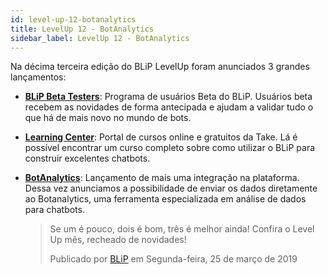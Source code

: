 ```yaml
---
id: level-up-12-botanalytics
title: LevelUp 12 - BotAnalytics
sidebar_label: LevelUp 12 - BotAnalytics
---
```


Na décima terceira edição do BLiP LevelUp foram anunciados 3 grandes lançamentos:

* [**BLiP Beta Testers**](http://blip.ai/beta/): Programa de usuários Beta do BLiP. Usuários beta recebem as novidades de forma antecipada e ajudam a validar tudo o que há de mais novo no mundo de bots.
* [**Learning Center**](http://learn.take.net/): Portal de cursos online e gratuitos da Take. Lá é possível encontrar um curso completo sobre como utilizar o BLiP para construir excelentes chatbots.
* [**BotAnalytics**](/docs/analytics/botanalytics/como-enviar-dados-botanalytics): Lançamento de mais uma integração na plataforma. Dessa vez anunciamos a possibilidade de enviar os dados diretamente ao Botanalytics, uma ferramenta especializada em análise de dados para chatbots.

  <div id="fb-root"></div>
  <script async defer src="https://connect.facebook.net/en_US/sdk.js#xfbml=1&version=v3.2"></script>

  <div class="fb-video" data-href="https://www.facebook.com/blip.messaging/videos/607157589748219/" data-width="1000" data-show-text="true"><blockquote cite="https://developers.facebook.com/blip.messaging/videos/607157589748219/" class="fb-xfbml-parse-ignore"><a href="https://developers.facebook.com/blip.messaging/videos/607157589748219/"></a><p>Se um é pouco, dois é bom, três é melhor ainda! Confira o Level Up mês, recheado de novidades!</p>Publicado por <a href="https://www.facebook.com/blip.messaging/">BLiP</a> em Segunda-feira, 25 de março de 2019</blockquote></div>

